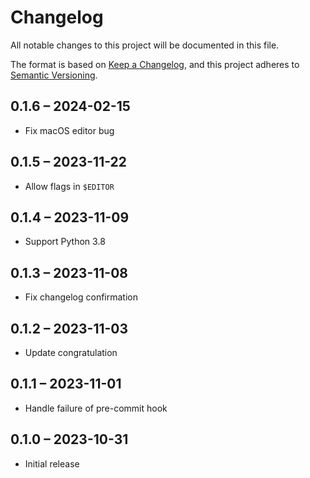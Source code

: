 # Changelog

All notable changes to this project will be documented in this file.

The format is based on [Keep a Changelog](https://keepachangelog.com/en/1.0.0/),
and this project adheres to [Semantic Versioning](https://semver.org/spec/v2.0.0.html).

## 0.1.6 – 2024-02-15

- Fix macOS editor bug

## 0.1.5 – 2023-11-22

- Allow flags in `$EDITOR`

## 0.1.4 – 2023-11-09

- Support Python 3.8

## 0.1.3 – 2023-11-08

- Fix changelog confirmation

## 0.1.2 – 2023-11-03

- Update congratulation

## 0.1.1 – 2023-11-01

- Handle failure of pre-commit hook

## 0.1.0 – 2023-10-31

- Initial release
